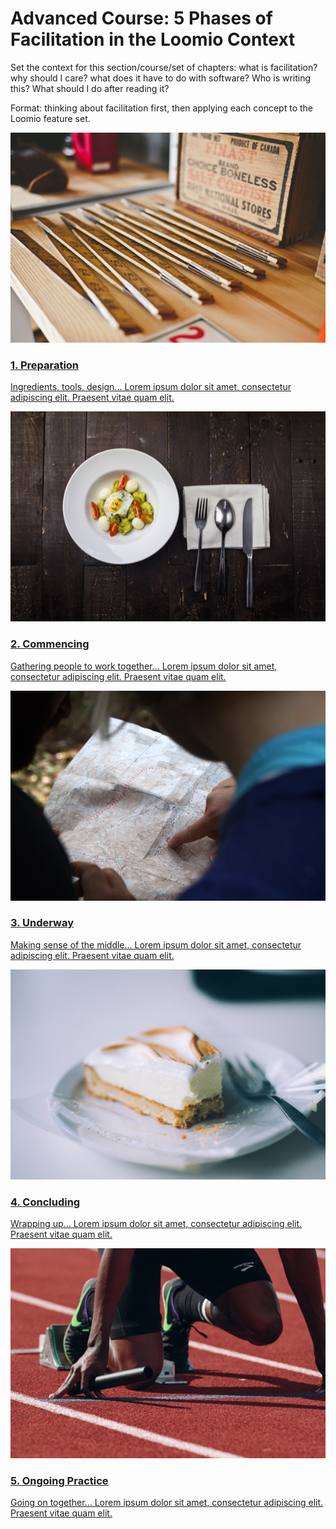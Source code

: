 # Advanced Course: 5 Phases of Facilitation in the Loomio Context

Set the context for this section/course/set of chapters: what is facilitation? why should I care? what does it have to do with software? Who is writing this? What should I do after reading it?

Format: thinking about facilitation first, then applying each concept to the Loomio feature set.


<a href="preparation.html">
  <div class="media-list">
    <img src="img/preparation_600.jpg" class="img-left img-200px">
    <h3>1. Preparation</h3>
    <p>Ingredients, tools, design... Lorem ipsum dolor sit amet, consectetur adipiscing elit. Praesent vitae quam elit.</p>
  </div>
</a>

<a href="commencing.html">
  <div class="media-list">
    <img src="img/commencing_600.jpg" class="img-left img-200px">
    <h3>2. Commencing</h3>
    <p>Gathering people to work together... Lorem ipsum dolor sit amet, consectetur adipiscing elit. Praesent vitae quam elit.</p>
  </div>
</a>

<a href="underway.html">
  <div class="media-list">
    <img src="img/underway_600.jpg" class="img-left img-200px">
    <h3>3. Underway</h3>
    <p>Making sense of the middle... Lorem ipsum dolor sit amet, consectetur adipiscing elit. Praesent vitae quam elit.</p>
  </div>
</a>

<a href="concluding.html">
  <div class="media-list">
    <img src="img/concluding_600.jpg" class="img-left img-200px">
    <h3>4. Concluding</h3>
    <p>Wrapping up... Lorem ipsum dolor sit amet, consectetur adipiscing elit. Praesent vitae quam elit.</p>
  </div>
</a>

<a href="ongoing_practice.html">
  <div class="media-list">
    <img src="img/practicing_600.jpg" class="img-left img-200px">
    <h3>5. Ongoing Practice</h3>
    <p>Going on together... Lorem ipsum dolor sit amet, consectetur adipiscing elit. Praesent vitae quam elit.</p>
  </div>
</a>
